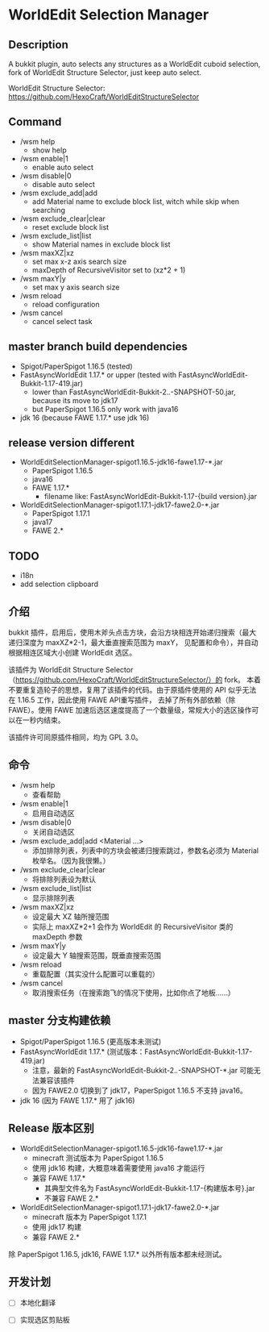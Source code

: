 # WorldEdit Selection Manager

## Description

A bukkit plugin, auto selects any structures as a WorldEdit cuboid selection, fork of WorldEdit Structure Selector, just keep auto select.

WorldEdit Structure Selector: https://github.com/HexoCraft/WorldEditStructureSelector

## Command

- /wsm help
  - show help
- /wsm enable|1
  - enable auto select
- /wsm disable|0
  - disable auto select
- /wsm exclude_add|add
  - add Material name to exclude block list, witch while skip when searching
- /wsm exclude_clear|clear
  - reset exclude block list
- /wsm exclude_list|list
  - show Material names in exclude block list
- /wsm maxXZ|xz
  - set max x-z axis search size
  - maxDepth of RecursiveVisitor set to (xz*2 + 1)
- /wsm maxY|y
  - set max y axis search size
- /wsm reload
  - reload configuration
- /wsm cancel
  - cancel select task

## master branch build dependencies

- Spigot/PaperSpigot 1.16.5 (tested)
- FastAsyncWorldEdit 1.17.* or upper (tested with FastAsyncWorldEdit-Bukkit-1.17-419.jar)
  - lower than FastAsyncWorldEdit-Bukkit-2.*.*-SNAPSHOT-50.jar, because its move to jdk17
  - but PaperSpigot 1.16.5 only work with java16
- jdk 16 (because FAWE 1.17.* use jdk 16)

## release version different

- WorldEditSelectionManager-spigot1.16.5-jdk16-fawe1.17-*.jar
  - PaperSpigot 1.16.5
  - java16
  - FAWE 1.17.*
    - filename like: FastAsyncWorldEdit-Bukkit-1.17-{build version}.jar
- WorldEditSelectionManager-spigot1.17.1-jdk17-fawe2.0-*.jar
  - PaperSpigot 1.17.1
  - java17
  - FAWE 2.*

## TODO
  - i18n
  - add selection clipboard

## 介绍

bukkit 插件，启用后，使用木斧头点击方块，会沿方块相连开始递归搜索（最大递归深度为 maxXZ*2-1，最大垂直搜索范围为 maxY，
见配置和命令），并自动根据相连区域大小创建 WorldEdit 选区。

该插件为 WorldEdit Structure Selector（https://github.com/HexoCraft/WorldEditStructureSelector/）的 fork。
本着不要重复造轮子的思想，复用了该插件的代码。由于原插件使用的 API 似乎无法在 1.16.5 工作，因此使用 FAWE API重写插件，
去掉了所有外部依赖（除 FAWE）。使用 FAWE 加速后选区速度提高了一个数量级，常规大小的选区操作可以在一秒内结束。

该插件许可同原插件相同，均为 GPL 3.0。

## 命令

- /wsm help
  - 查看帮助
- /wsm enable|1
  - 启用自动选区
- /wsm disable|0
  - 关闭自动选区
- /wsm exclude_add|add <Material ...>
  - 添加排除列表，列表中的方块会被递归搜索跳过，参数名必须为 Material 枚举名。（因为我很懒。）
- /wsm exclude_clear|clear
  - 将排除列表设为默认
- /wsm exclude_list|list
  - 显示排除列表
- /wsm maxXZ|xz
  - 设定最大 XZ 轴所搜范围
  - 实际上 maxXZ*2+1 会作为 WorldEdit 的 RecursiveVisitor 类的 maxDepth 参数
- /wsm maxY|y
  - 设定最大 Y 轴搜索范围，既垂直搜索范围
- /wsm reload
  - 重载配置（其实没什么配置可以重载的）
- /wsm cancel
  - 取消搜索任务（在搜索跑飞的情况下使用，比如你点了地板……）

## master 分支构建依赖

- Spigot/PaperSpigot 1.16.5 (更高版本未测试)
- FastAsyncWorldEdit 1.17.* (测试版本：FastAsyncWorldEdit-Bukkit-1.17-419.jar)
  - 注意，最新的 FastAsyncWorldEdit-Bukkit-2.*.*-SNAPSHOT-*.jar 可能无法兼容该插件
  - 因为 FAWE2.0 切换到了 jdk17，PaperSpigot 1.16.5 不支持 java16。
- jdk 16 (因为 FAWE 1.17.* 用了 jdk16)

## Release 版本区别

- WorldEditSelectionManager-spigot1.16.5-jdk16-fawe1.17-*.jar
  - minecraft 测试版本为 PaperSpigot 1.16.5
  - 使用 jdk16 构建，大概意味着需要使用 java16 才能运行
  - 兼容 FAWE 1.17.*
    - 其典型文件名为 FastAsyncWorldEdit-Bukkit-1.17-{构建版本号}.jar
    - 不兼容 FAWE 2.*
- WorldEditSelectionManager-spigot1.17.1-jdk17-fawe2.0-*.jar
  - minecraft 版本为 PaperSpigot 1.17.1
  - 使用 jdk17 构建
  - 兼容 FAWE 2.*

除 PaperSpigot 1.16.5, jdk16, FAWE 1.17.* 以外所有版本都未经测试。
  
## 开发计划

- [ ] 本地化翻译
- [ ] 实现选区剪贴板
  
